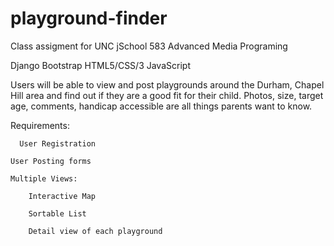 playground-finder
=================
Class assigment for UNC jSchool 583 Advanced Media Programing

Django Bootstrap HTML5/CSS/3 JavaScript

Users will be able to view and post playgrounds around the Durham, Chapel Hill area and find out if they are a good fit for their child. Photos, size, target age, comments, handicap accessible are all things parents want to know. 

Requirements:

	  User Registration 
	  
    User Posting forms	
    
    Multiple Views:
    
        Interactive Map 
        
        Sortable List
        
        Detail view of each playground
        

